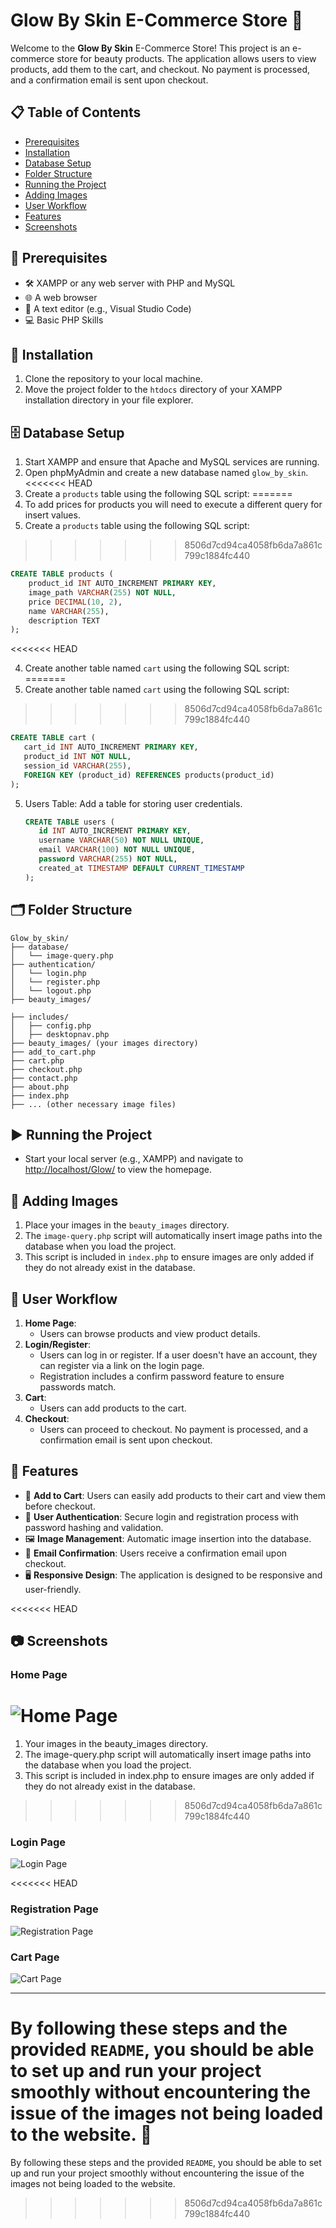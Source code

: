 # Glow By Skin E-Commerce Store 🌟

Welcome to the **Glow By Skin** E-Commerce Store! This project is an e-commerce store for beauty products. The application allows users to view products, add them to the cart, and checkout. No payment is processed, and a confirmation email is sent upon checkout.

## 📋 Table of Contents
- [Prerequisites](#prerequisites)
- [Installation](#installation)
- [Database Setup](#database-setup)
- [Folder Structure](#folder-structure)
- [Running the Project](#running-the-project)
- [Adding Images](#adding-images)
- [User Workflow](#user-workflow)
- [Features](#features)
- [Screenshots](#screenshots)

## 📌 Prerequisites
- 🛠️ XAMPP or any web server with PHP and MySQL
- 🌐 A web browser
- 📝 A text editor (e.g., Visual Studio Code)
- 💻 Basic PHP Skills

## 🚀 Installation
1. Clone the repository to your local machine.
2. Move the project folder to the `htdocs` directory of your XAMPP installation directory in your file explorer.

## 🗄️ Database Setup
1. Start XAMPP and ensure that Apache and MySQL services are running.
2. Open phpMyAdmin and create a new database named `glow_by_skin`.
<<<<<<< HEAD
3. Create a `products` table using the following SQL script:
=======
3. To add prices for products you will need to execute a different query for insert values.
4. Create a `products` table using the following SQL script:

>>>>>>> 8506d7cd94ca4058fb6da7a861c799c1884fc440
   ```sql
   CREATE TABLE products (
       product_id INT AUTO_INCREMENT PRIMARY KEY,
       image_path VARCHAR(255) NOT NULL,
       price DECIMAL(10, 2),
       name VARCHAR(255),
       description TEXT
   );
   ```
<<<<<<< HEAD

4. Create another table named `cart` using the following SQL script:
=======
5. Create another table named `cart` using the following SQL script:
>>>>>>> 8506d7cd94ca4058fb6da7a861c799c1884fc440
   ```sql
   CREATE TABLE cart (
      cart_id INT AUTO_INCREMENT PRIMARY KEY,
      product_id INT NOT NULL,
      session_id VARCHAR(255),
      FOREIGN KEY (product_id) REFERENCES products(product_id)
   );
   ```

5. Users Table: Add a table for storing user credentials.
   ```sql
   CREATE TABLE users (
      id INT AUTO_INCREMENT PRIMARY KEY,
      username VARCHAR(50) NOT NULL UNIQUE,
      email VARCHAR(100) NOT NULL UNIQUE,
      password VARCHAR(255) NOT NULL,
      created_at TIMESTAMP DEFAULT CURRENT_TIMESTAMP
   );
   ```

## 🗂️ Folder Structure
   ```text
   Glow_by_skin/
   ├── database/
   │   └── image-query.php
   ├── authentication/
   │   └── login.php
   │   └── register.php
   │   └── logout.php
   ├── beauty_images/

   ├── includes/
   │   ├── config.php
   │   ├── desktopnav.php
   ├── beauty_images/ (your images directory)
   ├── add_to_cart.php
   ├── cart.php
   ├── checkout.php
   ├── contact.php
   ├── about.php
   ├── index.php
   ├── ... (other necessary image files)
   ```

## ▶️ Running the Project
- Start your local server (e.g., XAMPP) and navigate to [http://localhost/Glow/](http://localhost/Glow/) to view the homepage.

## 📸 Adding Images
1. Place your images in the `beauty_images` directory.
2. The `image-query.php` script will automatically insert image paths into the database when you load the project.
3. This script is included in `index.php` to ensure images are only added if they do not already exist in the database.

## 🧭 User Workflow
1. **Home Page**:
   - Users can browse products and view product details.
2. **Login/Register**:
   - Users can log in or register. If a user doesn't have an account, they can register via a link on the login page.
   - Registration includes a confirm password feature to ensure passwords match.
3. **Cart**:
   - Users can add products to the cart.
4. **Checkout**:
   - Users can proceed to checkout. No payment is processed, and a confirmation email is sent upon checkout.

## 🌟 Features
- 🛒 **Add to Cart**: Users can easily add products to their cart and view them before checkout.
- 🔐 **User Authentication**: Secure login and registration process with password hashing and validation.
- 🖼️ **Image Management**: Automatic image insertion into the database.
- 📧 **Email Confirmation**: Users receive a confirmation email upon checkout.
- 🖥️ **Responsive Design**: The application is designed to be responsive and user-friendly.

<<<<<<< HEAD
## 📷 Screenshots
### Home Page
![Home Page](screenshots/homepage.png)
=======
1. Your images in the beauty_images directory.
2. The image-query.php script will automatically insert image paths into the database when you load the project.
3. This script is included in index.php to ensure images are only added if they do not already exist in the database.
>>>>>>> 8506d7cd94ca4058fb6da7a861c799c1884fc440

### Login Page
![Login Page](screenshots/loginpage.png)

<<<<<<< HEAD
### Registration Page
![Registration Page](screenshots/registrationpage.png)

### Cart Page
![Cart Page](screenshots/cartpage.png)

---

By following these steps and the provided `README`, you should be able to set up and run your project smoothly without encountering the issue of the images not being loaded to the website. 🎉
=======
By following these steps and the provided `README`, you should be able to set up and run your project smoothly without encountering the issue of the images not being loaded to the website.
>>>>>>> 8506d7cd94ca4058fb6da7a861c799c1884fc440
